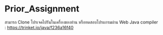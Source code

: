 # Prior_Assignment

สามารถ Clone โปรเจคไปรันในเครื่องของท่าน หรือทดสอบโปรแกรมผ่าน Web Java compiler : https://trinket.io/java/f236a16f40
